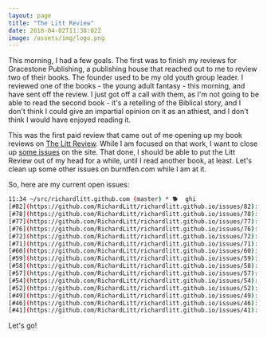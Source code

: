 ```yaml
---
layout: page
title: "The Litt Review"
date: 2018-04-02T11:38:02Z
image: /assets/img/logo.png
---
```


This morning, I had a few goals. The first was to finish my reviews for Gracestone Publishing, a publishing house that reached out to me to review two of their books. The founder used to be my old youth group leader. I reviewed one of the books - the young adult fantasy - this morning, and have sent off the review. I just got off a call with them, as I'm not going to be able to read the second book - it's a retelling of the Biblical story, and I don't think I could give an impartial opinion on it as an athiest, and I don't think I would have enjoyed reading it.

This was the first paid review that came out of me opening up my book reviews on [The Litt Review](https://burntfen.com/the-litt-review). While I am focused on that work, I want to close up [some issues](https://github.com/RichardLitt/richardlitt.github.com/issues?q=is%3Aissue+is%3Aopen+sort%3Aupdated-desc) on the site. That done, I should be able to put the Litt Review out of my head for a while, until I read another book, at least. Let's clean up some other issues on burntfen.com while I am at it.

So, here are my current open issues:

```sh
11:34 ~/src/richardlitt.github.com (master) * 🐕  ghi
[#82](https://github.com/RichardLitt/richardlitt.github.io/issues/82): Litt review subscribe button broken?
[#78](https://github.com/RichardLitt/richardlitt.github.io/issues/78): Add shell script to `rake review` process
[#77](https://github.com/RichardLitt/richardlitt.github.io/issues/77): Optimize Markdown to Mailchimp
[#76](https://github.com/RichardLitt/richardlitt.github.io/issues/76): Add Nyoman.com....
[#72](https://github.com/RichardLitt/richardlitt.github.io/issues/72): Generate an RSS feed for the Litt Review 1
[#71](https://github.com/RichardLitt/richardlitt.github.io/issues/71): Add http://indevelopment.ca/
[#60](https://github.com/RichardLitt/richardlitt.github.io/issues/60): Prioritize items people can send me money for
[#59](https://github.com/RichardLitt/richardlitt.github.io/issues/59): Add link to newsletter archive
[#58](https://github.com/RichardLitt/richardlitt.github.io/issues/58): Add link to about page with short bio and picture
[#57](https://github.com/RichardLitt/richardlitt.github.io/issues/57): Add a header to the main page
[#54](https://github.com/RichardLitt/richardlitt.github.io/issues/54): Add a better 404
[#52](https://github.com/RichardLitt/richardlitt.github.io/issues/52): Fix listing in posts at bottom...
[#49](https://github.com/RichardLitt/richardlitt.github.io/issues/49): Fix sticky footer 1
[#46](https://github.com/RichardLitt/richardlitt.github.io/issues/46): Optimize page speed
[#41](https://github.com/RichardLitt/richardlitt.github.io/issues/41): Make blog more accessible
```

Let's go!